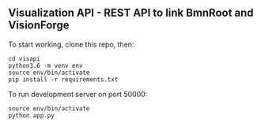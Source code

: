 
## Visualization API - REST API to link BmnRoot and VisionForge

To start working, clone this repo, then:
```
cd visapi
python3.6 -m venv env
source env/bin/activate
pip install -r requirements.txt
```

To run development server on port 50000:
```
source env/bin/activate
python app.py
```

